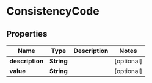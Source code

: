 

# ConsistencyCode


## Properties

Name | Type | Description | Notes
------------ | ------------- | ------------- | -------------
**description** | **String** |  |  [optional]
**value** | **String** |  |  [optional]



